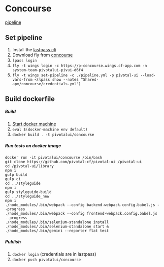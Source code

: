 # Concourse

[pipeline](https://p-concourse.wings.cf-app.com/teams/system-team-pivotalui-pivui-d6f4/pipelines/pivotal-ui)

## Set pipeline

1. Install the [lastpass cli](https://github.com/lastpass/lastpass-cli)
1. Download fly from [concourse](https://p-concourse.wings.cf-app.com/teams/system-team-pivotalui-pivui-d6f4/pipelines/pivotal-ui)
1. `lpass login`
1. `fly -t wings login -c https://p-concourse.wings.cf-app.com -n system-team-pivotalui-pivui-d6f4`
1. `fly -t wings set-pipeline -c ./pipeline.yml -p pivotal-ui --load-vars-from <(lpass show --notes "Shared-apm/concourse/credentials.yml")`

## Build dockerfile


##### Build

1. [Start docker machine](https://docs.docker.com/machine/)
1. `eval $(docker-machine env default)`
1. `docker build . -t pivotalui/concourse`

##### Run tests on docker image

```
docker run -it pivotalui/concourse /bin/bash
git clone https://github.com/pivotal-cf/pivotal-ui /pivotal-ui
cd /pivotal-ui/library
npm i
gulp build
gulp ci
cd ../styleguide
npm i
gulp styleguide-build
cd ../styleguide_new
npm i
./node_modules/.bin/webpack --config backend-webpack.config.babel.js --progress
./node_modules/.bin/webpack --config frontend-webpack.config.babel.js --progress
./node_modules/.bin/selenium-standalone install
./node_modules/.bin/selenium-standalone start &
./node_modules/.bin/gemini --reporter flat test
```

##### Publish

1. `docker login` (credentials are in lastpass)
1. `docker push pivotalui/concourse`



